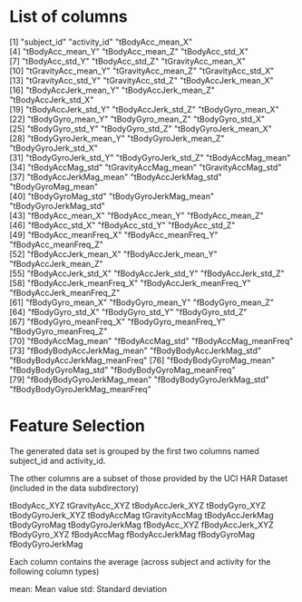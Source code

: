 List of columns
===============

 [1] "subject_id"                    "activity_id"                   "tBodyAcc_mean_X"              
 [4] "tBodyAcc_mean_Y"               "tBodyAcc_mean_Z"               "tBodyAcc_std_X"               
 [7] "tBodyAcc_std_Y"                "tBodyAcc_std_Z"                "tGravityAcc_mean_X"           
[10] "tGravityAcc_mean_Y"            "tGravityAcc_mean_Z"            "tGravityAcc_std_X"            
[13] "tGravityAcc_std_Y"             "tGravityAcc_std_Z"             "tBodyAccJerk_mean_X"          
[16] "tBodyAccJerk_mean_Y"           "tBodyAccJerk_mean_Z"           "tBodyAccJerk_std_X"           
[19] "tBodyAccJerk_std_Y"            "tBodyAccJerk_std_Z"            "tBodyGyro_mean_X"             
[22] "tBodyGyro_mean_Y"              "tBodyGyro_mean_Z"              "tBodyGyro_std_X"              
[25] "tBodyGyro_std_Y"               "tBodyGyro_std_Z"               "tBodyGyroJerk_mean_X"         
[28] "tBodyGyroJerk_mean_Y"          "tBodyGyroJerk_mean_Z"          "tBodyGyroJerk_std_X"          
[31] "tBodyGyroJerk_std_Y"           "tBodyGyroJerk_std_Z"           "tBodyAccMag_mean"             
[34] "tBodyAccMag_std"               "tGravityAccMag_mean"           "tGravityAccMag_std"           
[37] "tBodyAccJerkMag_mean"          "tBodyAccJerkMag_std"           "tBodyGyroMag_mean"            
[40] "tBodyGyroMag_std"              "tBodyGyroJerkMag_mean"         "tBodyGyroJerkMag_std"         
[43] "fBodyAcc_mean_X"               "fBodyAcc_mean_Y"               "fBodyAcc_mean_Z"              
[46] "fBodyAcc_std_X"                "fBodyAcc_std_Y"                "fBodyAcc_std_Z"               
[49] "fBodyAcc_meanFreq_X"           "fBodyAcc_meanFreq_Y"           "fBodyAcc_meanFreq_Z"          
[52] "fBodyAccJerk_mean_X"           "fBodyAccJerk_mean_Y"           "fBodyAccJerk_mean_Z"          
[55] "fBodyAccJerk_std_X"            "fBodyAccJerk_std_Y"            "fBodyAccJerk_std_Z"           
[58] "fBodyAccJerk_meanFreq_X"       "fBodyAccJerk_meanFreq_Y"       "fBodyAccJerk_meanFreq_Z"      
[61] "fBodyGyro_mean_X"              "fBodyGyro_mean_Y"              "fBodyGyro_mean_Z"             
[64] "fBodyGyro_std_X"               "fBodyGyro_std_Y"               "fBodyGyro_std_Z"              
[67] "fBodyGyro_meanFreq_X"          "fBodyGyro_meanFreq_Y"          "fBodyGyro_meanFreq_Z"         
[70] "fBodyAccMag_mean"              "fBodyAccMag_std"               "fBodyAccMag_meanFreq"         
[73] "fBodyBodyAccJerkMag_mean"      "fBodyBodyAccJerkMag_std"       "fBodyBodyAccJerkMag_meanFreq" 
[76] "fBodyBodyGyroMag_mean"         "fBodyBodyGyroMag_std"          "fBodyBodyGyroMag_meanFreq"    
[79] "fBodyBodyGyroJerkMag_mean"     "fBodyBodyGyroJerkMag_std"      "fBodyBodyGyroJerkMag_meanFreq"


Feature Selection 
=================

The generated data set is grouped by the first two columns named subject_id and activity_id.

The other columns are a subset of those provided by the UCI HAR Dataset (included in the data subdirectory)

tBodyAcc_XYZ
tGravityAcc_XYZ
tBodyAccJerk_XYZ
tBodyGyro_XYZ
tBodyGyroJerk_XYZ
tBodyAccMag
tGravityAccMag
tBodyAccJerkMag
tBodyGyroMag
tBodyGyroJerkMag
fBodyAcc_XYZ
fBodyAccJerk_XYZ
fBodyGyro_XYZ
fBodyAccMag
fBodyAccJerkMag
fBodyGyroMag
fBodyGyroJerkMag

Each column contains the average (across subject and activity for the following column types)

mean: Mean value
std: Standard deviation


